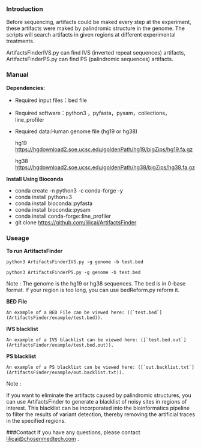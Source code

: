 ### Introduction

Before sequencing, artifacts could be maked every step at the experiment, these artifacts were maked by palindromic structure in the genome. The scripts will search artifacts in given regions at different experimental treatments. 

ArtifactsFinderIVS.py can find IVS (inverted repeat sequences) artifacts, ArtifactsFinderPS.py can find PS (palindromic sequences) artifacts.


### Manual

**Dependencies:**
* Required input files：bed file
* Required software：python3 ，pyfasta，pysam，collections，line_profiler
* Required data:Human genome file (hg19 or hg38)
  
  hg19
  https://hgdownload2.soe.ucsc.edu/goldenPath/hg19/bigZips/hg19.fa.gz

  hg38
  https://hgdownload2.soe.ucsc.edu/goldenPath/hg38/bigZips/hg38.fa.gz

**Install Using Bioconda**

* conda create -n python3 -c conda-forge -y
* conda install python=3
* conda install bioconda::pyfasta
* conda install bioconda::pysam
* conda install conda-forge::line_profiler
* git clone https://github.com/lilicai/ArtifactsFinder


### Useage

**To run ArtifactsFinder**

	python3 ArtifactsFinderIVS.py -g genome -b test.bed

	python3 ArtifactsFinderPS.py -g genome -b test.bed
	

Note : The genome is the hg19 or hg38 sequences. The bed is in 0-base format. If your region is too long, you can use bedReform.py reform it.

**BED File**
```
An example of a BED File can be viewed here: ([`test.bed`](ArtifactsFinder/example/test.bed)).
```

**IVS blacklist**
```
An example of a IVS blacklist can be viewed here: ([`test.bed.out`](ArtifactsFinder/example/test.bed.out)).
```

**PS blacklist**
```
An example of a PS blacklist can be viewed here: ([`out.backlist.txt`](ArtifactsFinder/example/out.backlist.txt)).
```
Note : 

If you want to eliminate the artifacts caused by palindromic structures, you can use ArtifactsFinder to generate a blacklist of noisy sites in regions of interest. This blacklist can be incorporated into the bioinformatics pipeline to filter the results of variant detection, thereby removing the artificial traces in the specified regions.

###Contact
If you have any questions, please contact lilicai@chosenmedtech.com .
